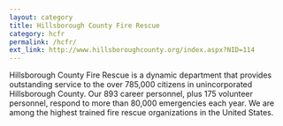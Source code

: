 ```yaml
---
layout: category
title: Hillsborough County Fire Rescue
category: hcfr
permalink: /hcfr/
ext_link: http://www.hillsboroughcounty.org/index.aspx?NID=114
---
```


Hillsborough County Fire Rescue is a dynamic department that provides outstanding service to the over 785,000 citizens in unincorporated Hillsborough County. Our 893 career personnel, plus 175 volunteer personnel, respond to more than 80,000 emergencies each year. We are among the highest trained fire rescue organizations in the United States.
